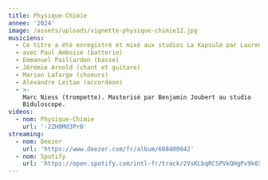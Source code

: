 ```yaml
---
title: Physique-Chimie
annee: '2024'
image: /assets/uploads/vignette-physique-chimie12.jpg
musiciens:
  - Ce titre a été enregistré et mixé aux studios La Kapsule par Laurent Jaïs
  - avec Paul Amboise (batterie)
  - Emmanuel Paillardon (basse)
  - Jérémie Arnold (chant et guitare)
  - Marion Lafarge (choeurs)
  - Alexandre Leitao (accordéon)
  - >-
    Marc Niess (trompette). Masterisé par Benjamin Joubert au studio
    Biduloscope.
videos:
  - nom: Physique-Chimie
    url: '-2ZH0Md3Pr0'
streaming:
  - nom: Deezer
    url: 'https://www.deezer.com/fr/album/608400042'
  - nom: Spotify
    url: 'https://open.spotify.com/intl-fr/track/2VsKLbqRCSPVkQHgPv9k65'
---
```


